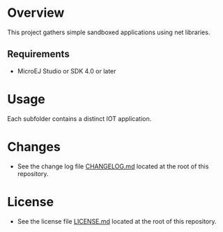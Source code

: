 # Overview
This project gathers simple sandboxed applications using net libraries.

## Requirements
* MicroEJ Studio or SDK 4.0 or later

# Usage
Each subfolder contains a distinct IOT application.

# Changes
- See the change log file [CHANGELOG.md](CHANGELOG.md) located at the root of this repository.

# License
- See the license file [LICENSE.md](LICENSE.md) located at the root of this repository.
